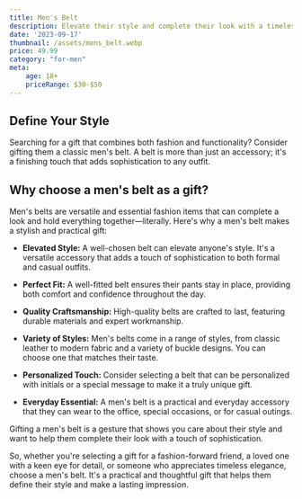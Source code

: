 ```yaml
---
title: Men's Belt
description: Elevate their style and complete their look with a timeless men's belt.
date: '2023-09-17'
thumbnail: /assets/mens_belt.webp
price: 49.99
category: "for-men"
meta:
    age: 18+
    priceRange: $30-$50
---
```

## Define Your Style

Searching for a gift that combines both fashion and functionality? Consider gifting them a classic men's belt. A belt is more than just an accessory; it's a finishing touch that adds sophistication to any outfit.

## Why choose a men's belt as a gift?

Men's belts are versatile and essential fashion items that can complete a look and hold everything together—literally. Here's why a men's belt makes a stylish and practical gift:

- **Elevated Style:** A well-chosen belt can elevate anyone's style. It's a versatile accessory that adds a touch of sophistication to both formal and casual outfits.

- **Perfect Fit:** A well-fitted belt ensures their pants stay in place, providing both comfort and confidence throughout the day.

- **Quality Craftsmanship:** High-quality belts are crafted to last, featuring durable materials and expert workmanship.

- **Variety of Styles:** Men's belts come in a range of styles, from classic leather to modern fabric and a variety of buckle designs. You can choose one that matches their taste.

- **Personalized Touch:** Consider selecting a belt that can be personalized with initials or a special message to make it a truly unique gift.

- **Everyday Essential:** A men's belt is a practical and everyday accessory that they can wear to the office, special occasions, or for casual outings.

Gifting a men's belt is a gesture that shows you care about their style and want to help them complete their look with a touch of sophistication.

So, whether you're selecting a gift for a fashion-forward friend, a loved one with a keen eye for detail, or someone who appreciates timeless elegance, choose a men's belt. It's a practical and thoughtful gift that helps them define their style and make a lasting impression.
